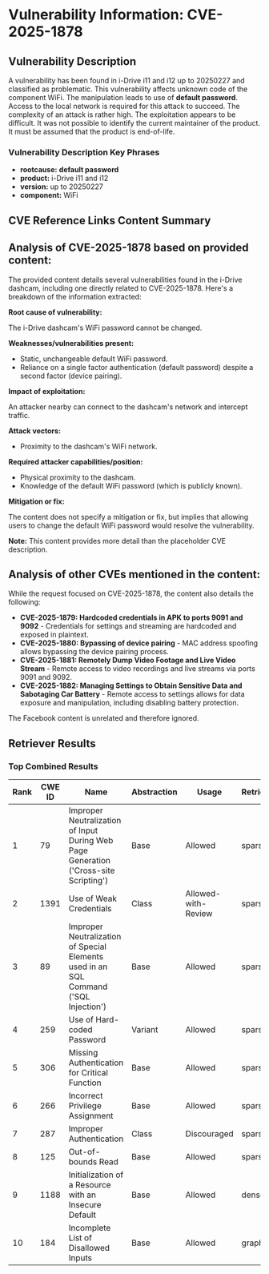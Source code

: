# Vulnerability Information: CVE-2025-1878

## Vulnerability Description
A vulnerability has been found in i-Drive i11 and i12 up to 20250227 and classified as problematic. This vulnerability affects unknown code of the component WiFi. The manipulation leads to use of **default password**. Access to the local network is required for this attack to succeed. The complexity of an attack is rather high. The exploitation appears to be difficult. It was not possible to identify the current maintainer of the product. It must be assumed that the product is end-of-life.

### Vulnerability Description Key Phrases
- **rootcause:** **default password**
- **product:** i-Drive i11 and i12
- **version:** up to 20250227
- **component:** WiFi

## CVE Reference Links Content Summary
## Analysis of CVE-2025-1878 based on provided content:

The provided content details several vulnerabilities found in the i-Drive dashcam, including one directly related to CVE-2025-1878. Here's a breakdown of the information extracted:

**Root cause of vulnerability:**

The i-Drive dashcam's WiFi password cannot be changed.

**Weaknesses/vulnerabilities present:**

*   Static, unchangeable default WiFi password.
*   Reliance on a single factor authentication (default password) despite a second factor (device pairing).

**Impact of exploitation:**

An attacker nearby can connect to the dashcam's network and intercept traffic.

**Attack vectors:**

*   Proximity to the dashcam's WiFi network.

**Required attacker capabilities/position:**

*   Physical proximity to the dashcam.
*   Knowledge of the default WiFi password (which is publicly known).

**Mitigation or fix:**

The content does not specify a mitigation or fix, but implies that allowing users to change the default WiFi password would resolve the vulnerability.

**Note:** This content provides more detail than the placeholder CVE description.

## Analysis of other CVEs mentioned in the content:

While the request focused on CVE-2025-1878, the content also details the following:

*   **CVE-2025-1879: Hardcoded credentials in APK to ports 9091 and 9092** - Credentials for settings and streaming are hardcoded and exposed in plaintext.
*   **CVE-2025-1880: Bypassing of device pairing** - MAC address spoofing allows bypassing the device pairing process.
*   **CVE-2025-1881: Remotely Dump Video Footage and Live Video Stream** - Remote access to video recordings and live streams via ports 9091 and 9092.
*   **CVE-2025-1882: Managing Settings to Obtain Sensitive Data and Sabotaging Car Battery** - Remote access to settings allows for data exposure and manipulation, including disabling battery protection.

The Facebook content is unrelated and therefore ignored.

## Retriever Results

### Top Combined Results

| Rank | CWE ID | Name | Abstraction | Usage  | Retrievers | Individual Scores |
|------|--------|------|-------------|-------|------------|-------------------|
| 1 | 79 | Improper Neutralization of Input During Web Page Generation ('Cross-site Scripting') | Base | Allowed | sparse | 0.557 |
| 2 | 1391 | Use of Weak Credentials | Class | Allowed-with-Review | sparse | 0.542 |
| 3 | 89 | Improper Neutralization of Special Elements used in an SQL Command ('SQL Injection') | Base | Allowed | sparse | 0.540 |
| 4 | 259 | Use of Hard-coded Password | Variant | Allowed | sparse | 0.526 |
| 5 | 306 | Missing Authentication for Critical Function | Base | Allowed | sparse | 0.524 |
| 6 | 266 | Incorrect Privilege Assignment | Base | Allowed | sparse | 0.522 |
| 7 | 287 | Improper Authentication | Class | Discouraged | sparse | 0.520 |
| 8 | 125 | Out-of-bounds Read | Base | Allowed | sparse | 0.520 |
| 9 | 1188 | Initialization of a Resource with an Insecure Default | Base | Allowed | dense | 0.603 |
| 10 | 184 | Incomplete List of Disallowed Inputs | Base | Allowed | graph | 0.002 |

